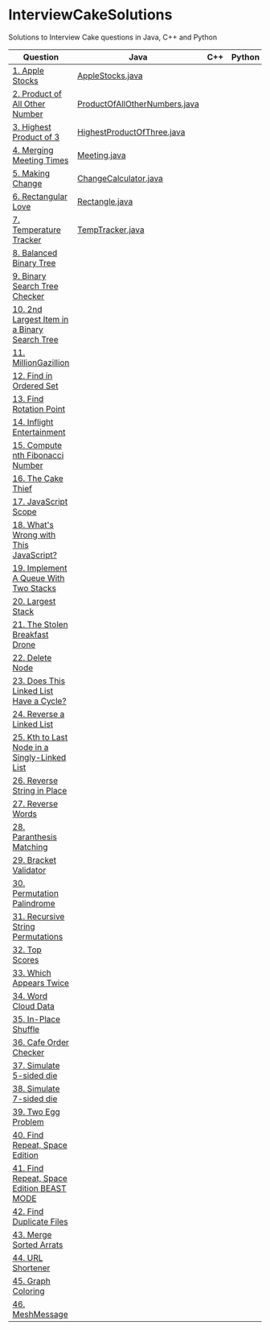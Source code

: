# InterviewCakeSolutions
Solutions to Interview Cake questions in Java, C++ and Python

| Question      | Java | C++ | Python |
| ------------- | ---- | --- | ------ |
| [1. Apple Stocks](https://www.interviewcake.com/question/java/stock-price)  |[AppleStocks.java](java/apple-stocks/src/interviewcake/solutions/AppleStocks.java)|||
| [2. Product of All Other Number ](https://www.interviewcake.com/question/java/product-of-other-numbers)  |[ProductOfAllOtherNumbers.java](https://github.com/martinborizanov/InterviewCakeSolutions/blob/master/java/product-of-all-other-numbers/src/ProductOfAllOtherNumbers.java)|||
| [3. Highest Product of 3](https://www.interviewcake.com/question/java/highest-product-of-3)  |[HighestProductOfThree.java](java/highest-product-of-three/src/HighestProductOfThree.java)|||
| [4. Merging Meeting Times](https://www.interviewcake.com/question/java/merging-ranges)  |[Meeting.java](java/merging-meeting-times/src/Meeting.java)|||
| [5. Making Change](https://www.interviewcake.com/question/java/coin)  |[ChangeCalculator.java](java/making-change/src/ChangeCalculator.java)|||
| [6. Rectangular Love](https://www.interviewcake.com/question/java/rectangular-love)  |[Rectangle.java](java/rectangular-love/src/Rectangle.java)|||
| [7. Temperature Tracker](https://www.interviewcake.com/question/java/temperature-tracker)  |[TempTracker.java](java/temperature-tracker/src/TempTracker.java)|||
| [8. Balanced Binary Tree](https://www.interviewcake.com/question/java/balanced-binary-tree)  ||||
| [9. Binary Search Tree Checker](https://www.interviewcake.com/question/java/bst-checker)  ||||
| [10. 2nd Largest Item in a Binary Search Tree](https://www.interviewcake.com/question/java/second-largest-item-in-bst)  ||||
| [11. MillionGazillion](https://www.interviewcake.com/question/java/compress-url-list)  ||||
| [12. Find in Ordered Set](https://www.interviewcake.com/question/java/find-in-ordered-set)  ||||
| [13. Find Rotation Point](https://www.interviewcake.com/question/java/find-rotation-point)  ||||
| [14. Inflight Entertainment](https://www.interviewcake.com/question/java/inflight-entertainment)  ||||
| [15. Compute nth Fibonacci Number](https://www.interviewcake.com/question/java/nth-fibonacci)  ||||
| [16. The Cake Thief](https://www.interviewcake.com/question/java/cake-thief)  ||||
| [17. JavaScript Scope](https://www.interviewcake.com/question/java/js-scope)  ||||
| [18. What's Wrong with This JavaScript?](https://www.interviewcake.com/question/java/js-whats-wrong)  ||||
| [19. Implement A Queue With Two Stacks](https://www.interviewcake.com/question/java/queue-two-stacks)  ||||
| [20. Largest Stack](https://www.interviewcake.com/question/java/largest-stack)  ||||
| [21. The Stolen Breakfast Drone](https://www.interviewcake.com/question/java/find-unique-int-among-duplicates)  ||||
| [22. Delete Node](https://www.interviewcake.com/question/java/delete-node)  ||||
| [23. Does This Linked List Have a Cycle?](https://www.interviewcake.com/question/java/linked-list-cycles)  ||||
| [24. Reverse a Linked List](https://www.interviewcake.com/question/java/reverse-linked-list)  ||||
| [25. Kth to Last Node in a Singly-Linked List](https://www.interviewcake.com/question/java/kth-to-last-node-in-singly-linked-list)  ||||
| [26. Reverse String in Place](https://www.interviewcake.com/question/java/reverse-string-in-place)  ||||
| [27. Reverse Words](https://www.interviewcake.com/question/java/reverse-words)  ||||
| [28. Paranthesis Matching](https://www.interviewcake.com/question/java/matching-parens)  ||||
| [29. Bracket Validator](https://www.interviewcake.com/question/java/bracket-validator)  ||||
| [30. Permutation Palindrome](https://www.interviewcake.com/question/java/permutation-palindrome)  ||||
| [31. Recursive String Permutations](https://www.interviewcake.com/question/java/recursive-string-permutations)  ||||
| [32. Top Scores](https://www.interviewcake.com/question/java/top-scores)  ||||
| [33. Which Appears Twice](https://www.interviewcake.com/question/java/which-appears-twice)  ||||
| [34. Word Cloud Data](https://www.interviewcake.com/question/java/word-cloud)  ||||
| [35. In-Place Shuffle](https://www.interviewcake.com/question/java/shuffle)  ||||
| [36. Cafe Order Checker](https://www.interviewcake.com/question/java/cafe-order-checker)  ||||
| [37. Simulate 5-sided die](https://www.interviewcake.com/question/java/simulate-5-sided-die)  ||||
| [38. Simulate 7-sided die](https://www.interviewcake.com/question/java/simulate-7-sided-die)  ||||
| [39. Two Egg Problem](https://www.interviewcake.com/question/java/two-egg-problem)  ||||
| [40. Find Repeat, Space Edition](https://www.interviewcake.com/question/java/find-duplicate-optimize-for-space)  ||||
| [41. Find Repeat, Space Edition BEAST MODE](https://www.interviewcake.com/question/java/find-duplicate-optimize-for-space-beast-mode)  ||||
| [42. Find Duplicate Files](https://www.interviewcake.com/question/java/find-duplicate-files)  ||||
| [43. Merge Sorted Arrats](https://www.interviewcake.com/question/java/merge-sorted-arrays)  ||||
| [44. URL Shortener](https://www.interviewcake.com/question/java/url-shortener)  ||||
| [45. Graph Coloring](https://www.interviewcake.com/question/java/graph-coloring)  ||||
| [46. MeshMessage](https://www.interviewcake.com/question/java/mesh-message)  ||||
